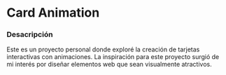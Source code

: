 # Card Animation

### Desacripción

Este es un proyecto personal donde exploré la creación de tarjetas interactivas con animaciones. La inspiración para este proyecto surgió de mi interés por diseñar elementos web que sean visualmente atractivos.
